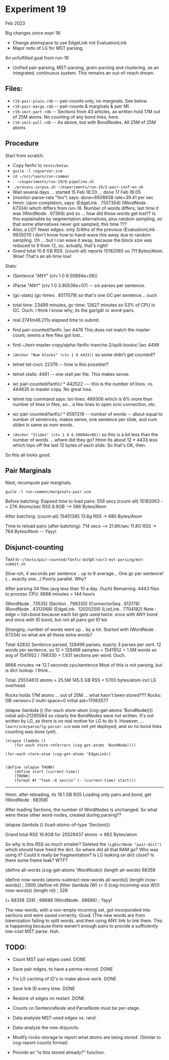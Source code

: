 Experiment 19
=============
Feb 2023

Big changes since expt-18:
* Change atomspace to use EdgeLink not EvaluationLink
* Major redo of LG for MST parsing.

An unfulfilled goal from run-18:
* Unified pair-parsing, MST-parsing, gram-parsing and clustering,
  as an integrated, continuous system. This remains an out-of-reach
  dream.

Files:
------
* `r19-pair-plain.rdb` -- pair-counts only, no marginals. See below.
* `r19-pair-marge.rdb` -- pair-counts & marginals & pair MI.
* `r19-sect-part.rdb` -- Sections from 43 articles, as written
                         hold 17M out of 25M atoms.
                         No counting of any bond links, here.
* `r19-sect-pall.rdb` -- As above, but with BondNodes.
                         All 25M of 25M atoms


Procedure
---------
Start from scratch.

* Copy fanfic to `textx/betax`.
* `guile -l cogserver.scm`
* `cd ~/src/learn/run-common`
* `. ~/experiments/run-19/0-pipeline.sh`
* `./process-corpus.sh ~/experiments/run-19/2-pair-conf-en.sh`
* Wait several days ... started 15 Feb 18:20 ... done 17 Feb 16:05
* (monitor-parse-rate "foo") says:
  done=6508938 rate=39.41 per sec
* Hmm. Upon completion, says:
  (EdgeLink . 7557354) (WordNode . 67334)
  which differs from run-18. Number of words differs; last time it was
  (WordNode . 67369) and so ... how did those words get lost??
  Is this explainable by segmentation alternatives, plus random sampling,
  so that some alternatives never got sampled, this time ???
* Also, a LOT fewer edges: only 3/4ths of the previous
  (EvaluationLink . 9935011) I don't know how to hand-wave this away due
  to random sampling. Oh ... but I can wave it away, because the block
  size was reduced to 9 from 12, so, actually, that's right!
* Grand total 10.8 GB RSS.  (count-all) reports 15182065
  so 711 Bytes/Atom. Wow! That's an all-time low!

Stats:
* (Sentence "ANY" (ctv 1 0 6.50894e+06))
* (Parse "ANY" (ctv 1 0 3.90536e+07)
  -- six parses per sentence.
* (gc-stats)  (gc-times . 6517579) so that's one GC per sentence... ouch
* total time: 23499 minutes, gc-time: 12627 minutes so 53% of CPU in GC.
  Ouch. I think I know why, its the gar/gdr or word-pairs.
* real    2741m46.211s elapsed time to submit.
* find pair-counted/fanfic |wc 4476
  This does not match the master count; seems a few files got lost...
* find ~/text-master-copy/alpha-fanfic-tranche-2/split-books/ |wc 4499
* `(Anchor "Num blocks" (ctv 1 0 4433))` so some didn't get counted!?
* telnet tot-cnct: 22376 -- how is this possible!?
* telnet stalls: 4461 -- one stall per file. This makes sense.

* wc pair-counted/fanfic/ * 442522 --- this is the number of lines.
  vs. 444835 in master copy. No great loss.
* telnet top command says: tot-lines: 469306 which is 6% more than
  number of lines in files, so... a few lines to open scm connection,
  etc.

* wc pair-counted/fanfic/ *  6597219 -- number of words -- about equal
  to number of sentences, makes sense, one sentence per slide, and num
  slides is same as num words.
* `(Anchor "Slides" (ctv 1 0 6.50894e+06))` so this is a bit less than
  the number of words ... where did they go? Hmm Its about 12 * 4433 less
  which lops off the last 12 bytes of each slide. So that's OK, then.

So this all looks good.


Pair Marginals
--------------
Next, recompute pair marginals.
```
guile -l run-common/marginals-pair.scm
```

Before batching:
Elapsed time to load pairs: 559 secs
(count-all) 15182063      -> 27K Atoms/sec
RSS 8.9GB --> 586 Bytes/Atom

After batching:
(count-all) 15451385
13.6g RSS -> 880 Bytes/Atom

Time to reload pairs (after batching): 714 secs  --> 21.6K/sec
11.8G RSS -> 764 Bytes/Atom -- Yayy!

Disjunct-counting
-----------------
Text in `~/textx/pair-counted/fanfic`
script `run/3-mst-parsing/mst-submit.sh`

Slow-ish, 4 seconds per sentence .. up to 8 average...
One gc per sentence! (... exactly one...)
Poorly parallel. Why?


After parsing 34 files (avg less than 10 a day. Ouch)
Remaining: 4443 files to process
CPU: 8666 minutes = 144 hours

(WordNode . 73535)
(Section . 798330)
(ConnectorSeq . 612178)
(BondNode . 4312068)
(EdgeLink . 12020259)
(ListLink . 7704182)
Note : edge = list+bond because each list gets used twice: once
with ANY bond and once with ID bond, but not all pairs got ID'ed.

Strangely, number of words went up .. by a lot. Started with
(WordNode . 67334)
so what are all these extra words?

Total 42832 Sentence parsed,  128496 parses, exacty 3 parses per sent.
12 words per sentence, so 12 * 128496 samples = 1541952 = 1.5M words
so avg of 1541952 / 798330 = 1.931 sections per word. Ouch.

8666 minutes ==> 12.1 seconds cpu/sentence
Most of this is not parsing, but is dict lookup. I think...

Total: 25534613 atoms = 25.5M
145.5 GB RSS = 5700 bytes/atom incl LG overhead.

Rocks holds 17M atoms ... out of 25M ... what hasn't been stored???
Rocks: DB-version=2 multi-space=0 initial aid=17063577

(elapse (lambda ()
	(for-each store-atom (cog-get-atoms 'BondNode))))
initial aid=21295564 so clearly the BondNodes were not written.
It's not written by LG, as there is no real motive for LG to do it.
However, ... `learn/scm/parse/lg-parser.scm` was not yet deployed,
and so no bond links counting was done (yet).
```
(elapse (lambda ()
	(for-each store-referrers (cog-get-atoms 'BondNode))))

(for-each store-atom (cog-get-atoms 'EdgeLink))


(define (elapse THUNK)
	(define start (current-time))
	(THUNK)
	(format #t "Took ~D secs\n" (- (current-time) start)))
```
-----------
Hmm. after reloading, its 16.1 GB RSS
Loading only pairs and bond, get
 (WordNode . 68358)

After loading Sections, the number of WordNodes is unchanged.
So what were these other word-nodes, created during parsing??

(elapse (lambda ()
	(load-atoms-of-type 'Section)))


Grand total RSS 16.9GB for 25529437 atoms -> 662 Bytes/atom

So why is this RSS so much smaller?
Deleted the `(LgDictNode "pair-dict")` which should have freed the dict.
So where did all that RAM go?
Who was using it?
Could it really be fragmentation?
Is LG leaking on dict close?
Is there some frame leak?
WTF?


(define all-words (cog-get-atoms 'WordNode))
(length all-words)
68358

(define now-words (atoms-subtract new-words all-words))
(length (now-words)) ; 2900
(define nti (filter (lambda (W) (< 0 (cog-incoming-size W))) now-words))
(length nti) ; 328

(+ 68358 328) ; 68686
(WordNode . 68686) ; Yayy!

The new words, with a non-empty incoming set, got incorporated into
sections and were saved correctly. Good.  (The new words are from
tokenization failing to split words, and then using ANY link to link
them. This is happening because there weren't enough pairs to provide
a sufficiently low-cost MST parse. Huh.



TODO:
-----
* Count MST pair edges used. DONE
* Save pair edges, to have a perma-record. DONE
* Fix LG caching of ID's to make above work. DONE
* Save link ID every time. DONE
* Restore of edges on restart. DONE
* Counts on SentenceNode and ParseNode must be per-stage.
* Data analyize MST-used edges vs. rand.
* Data-analyze the new disjuncts.

* Modify rocks-storage to report what atoms are being stored.
  (Similar to cog-report-counts format)
* Provide an "is this stored already?" function.
